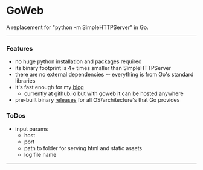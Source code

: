 # GoWeb

A replacement for "python -m SimpleHTTPServer" in Go.

***

### Features

* no huge python installation and packages required
* its binary footprint is 4+ times smaller than SimpleHTTPServer
* there are no external dependencies -- everything is from Go's standard libraries
* it's fast enough for my <a href="http://cleesmith.github.io/" target="_blank">blog</a>
  - currently at github.io but with goweb it can be hosted anywhere
* pre-built binary <a href="https://github.com/cleesmith/goweb/releases" target="_blank">releases</a> for all OS/architecture's that Go provides

### ToDos

* input params
  * host
  * port
  * path to folder for serving html and static assets
  * log file name

***
